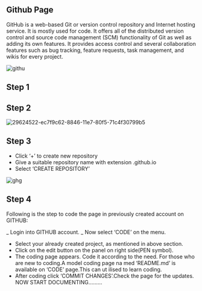 
## Github Page

GitHub is a web-based Git or version control repository and Internet hosting service. It is mostly used for code. It offers all of the distributed version control and source code management (SCM) functionality of Git as well as adding its own features. It provides access control and several collaboration features such as bug tracking, feature requests, task management, and wikis for every project.


![githu](https://user-images.githubusercontent.com/32714429/31831989-301d4540-b57a-11e7-9e0c-7e3c863a6b16.png)


## Step 1
## Step 2

![29624522-ec7f9c62-8846-11e7-80f5-71c4f30799b5](https://user-images.githubusercontent.com/32714429/31832281-49b2a116-b57b-11e7-9f4c-d837a96eb829.png)


## Step 3
- Click ‘+’ to create new repository
- Give a suitable repository name with extension .github.io
- Select ‘CREATE REPOSITORY’

![ghg](https://user-images.githubusercontent.com/32714429/31832443-e18c5734-b57b-11e7-942f-eda74dc5cdeb.png)



## Step 4



Following is the step to code the page in previously created account on GITHUB:

_ Login into GITHUB account.
_ Now select ‘CODE’ on the menu.
- Select your already created project, as mentioned in above section.
- Click on the edit button on the panel on right side(PEN symbol).
- The coding page appears. Code it according to the need. For those who are new to coding.A model coding page na med ‘README.md’ is         available on ‘CODE’ page.This can ut ilised to learn coding.
- After coding click ‘COMMIT CHANGES’.Check the page for the updates.
NOW START DOCUMENTING.........
